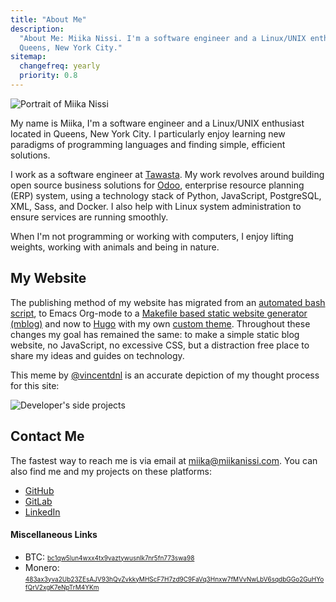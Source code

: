 ```yaml
---
title: "About Me"
description:
  "About Me: Miika Nissi. I'm a software engineer and a Linux/UNIX enthusiast located in
  Queens, New York City."
sitemap:
  changefreq: yearly
  priority: 0.8
---
```


![Portrait of Miika Nissi](/media/miika.jpg)

My name is Miika, I'm a software engineer and a Linux/UNIX enthusiast located in Queens,
New York City. I particularly enjoy learning new paradigms of programming languages and
finding simple, efficient solutions.

I work as a software engineer at [Tawasta](https://tawasta.fi/en/). My work revolves
around building open source business solutions for [Odoo](https://www.odoo.com/),
enterprise resource planning (ERP) system, using a technology stack of Python,
JavaScript, PostgreSQL, XML, Sass, and Docker. I also help with Linux system
administration to ensure services are running smoothly.

When I'm not programming or working with computers, I enjoy lifting weights, working
with animals and being in nature.

## My Website

The publishing method of my website has migrated from an
[automated bash script](https://github.com/miikanissi/blogi), to Emacs Org-mode to a
[Makefile based static website generator (mblog)](https://github.com/miikanissi/mblog)
and now to [Hugo](https://github.com/miikanissi/miikanissi.com) with my own
[custom theme](https://github.com/miikanissi/debet-esse). Throughout these changes my
goal has remained the same: to make a simple static blog website, no JavaScript, no
excessive CSS, but a distraction free place to share my ideas and guides on technology.

This meme by [@vincentdnl](https://twitter.com/vincentdnl) is an accurate depiction of
my thought process for this site:

![Developer's side projects](/media/blog-meme.jpg)

## Contact Me

The fastest way to reach me is via email at
[miika@miikanissi.com](mailto:miika@miikanissi.com). You can also find me and my
projects on these platforms:

- [GitHub](https://github.com/miikanissi)
- [GitLab](https://gitlab.com/miikanissi)
- [LinkedIn](https://www.linkedin.com/in/miikanissi/)

#### Miscellaneous Links

- BTC:
  <font size="1">[bc1qw5lun4wxx4tx9vaztywusnlk7nr5fn773swa98](bitcoin:bc1qw5lun4wxx4tx9vaztywusnlk7nr5fn773swa98)</font>
- Monero:
  <font size="1">[483ax3yva2Ub23ZEsAJV93hQvZvkkyMHScF7H7zd9C9FaVq3Hnxw7fMVvNwLbV6sqdbGGo2GuHYofQrV2xgK7eNpTrM4YKm](monero:483ax3yva2Ub23ZEsAJV93hQvZvkkyMHScF7H7zd9C9FaVq3Hnxw7fMVvNwLbV6sqdbGGo2GuHYofQrV2xgK7eNpTrM4YKm)</font>
